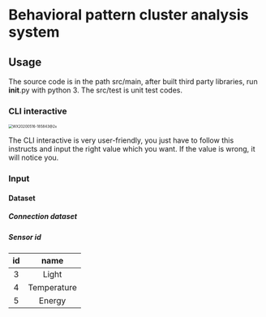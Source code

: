 # Behavioral pattern cluster analysis system

## Usage

The source code is in the path src/main, after built third party libraries, run __init__.py with python 3. The src/test is unit test codes.

### CLI interactive

<img src="/Users/leozhang/MEGAsync/Polimi_MainFolder/Progetto_Ingegneria_informatica/F_FileProject/Behavioral_pattern_cluster_analysis/documentation/maredown_pictures/WX20200516-185843@2x.png" alt="WX20200516-185843@2x" style="zoom:50%;" />

The CLI interactive is very user-friendly, you just have to follow this instructs and input the right value which you want. If the value is wrong, it will notice you.

### Input

#### Dataset

##### Connection dataset

##### Sensor id

| id   |      name      |
|:--------:|:-------------:|
| 3 | Light |
| 4 |   Temperature   |
| 5 | Energy |

